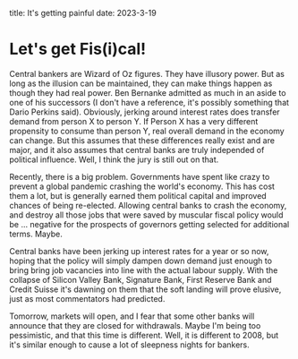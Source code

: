 title: It's getting painful
date: 2023-3-19

# Let's get Fis(i)cal!
Central bankers are Wizard of Oz figures. 
They have illusory power. But as long as the illusion can be maintained,
they can make things happen as though they had real power.
Ben Bernanke admitted as much in an aside to one of his successors (I don't have a reference,
it's possibly something that Dario Perkins said).
Obviously, jerking around interest rates does transfer demand from person X to person Y. If Person X has a very different propensity to consume than person Y, real overall demand in the economy can change. But this assumes that these differences really exist and are major, and it also assumes that central banks are truly independed of political influence. Well, I think the jury is still out on that.

Recently, there is a big problem. Governments have spent like crazy to prevent a global pandemic crashing the world's economy. This has cost them a lot, but is 
generally earned them political capital and improved chances of being re-elected.
Allowing central banks to crash the economy, and destroy all those jobs that were saved by muscular fiscal policy would be ... negative for the prospects of governors getting selected for additional terms. Maybe.

Central banks have been jerking up interest rates for a year or so now, hoping that 
the policy will simply dampen down demand just enough to bring bring job vacancies into line with the actual labour supply.
With the collapse of Silicon Valley Bank, Signature Bank, First Reserve Bank and Credit Suisse it's dawning on them that the soft landing will prove elusive, just as most commentators had predicted.

Tomorrow, markets will open, and I fear that some other banks will announce that they are closed for withdrawals. Maybe I'm being too pessimistic, and that this time is different. Well, it is different to 2008, but it's similar enough to cause a lot of sleepness nights for bankers.
